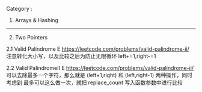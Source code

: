 
Category : 

1. Arrays & Hashing


---


2. Two Pointers

2.1 Valid Palindrome E https://leetcode.com/problems/valid-palindrome-ii/
注意转化大小写，以及比较之后为防止无限循环 left+=1,right-=1

2.2 Valid PalindromeII E https://leetcode.com/problems/valid-palindrome-ii/
可以去除最多一个字符，那么就是 (left+1,right) 和 (left,right-1) 两种操作，同时考虑到
最多可以这么做一次，就把 replace_count 写入函数参数中进行比较